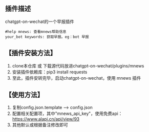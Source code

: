 ## 插件描述
chatgpt-on-wechat的一个早报插件
```text
#help mnews: 查看mnews帮助信息
your_bot keywords: 获取早报。eg：bot 早报
```

## **【插件安装方法】**
1. clone本仓库 或 下载源代码放进chatgpt-on-wechat/plugins/mnews
2. 安装插件依赖库：pip3 install requests
4. 至此，插件安转完毕，启动chatgpt-on-wechat，使用 mnews 插件

## **【使用方法】**
1. 复制config.json.template --> config.json
2. 配置相关配置项，其中"mnews_api_key"，使用免费api：https://www.alapi.cn/api/view/93
3. 其他默认或根据备注修改即可
